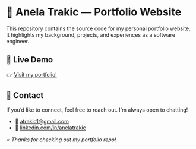 # 🧸 Anela Trakic — Portfolio Website

This repository contains the source code for my personal portfolio website.  
It highlights my background, projects, and experiences as a software engineer.

## 🌟 Live Demo

👉 [Visit my portfolio!](https://atrakic.vercel.app/)

## 🌷 Contact

If you’d like to connect, feel free to reach out. I'm always open to chatting!

- 💌 atrakic1@gmail.com
- 🔗 [linkedin.com/in/anelatrakic](https://www.linkedin.com/in/anelatrakic)

⭐️ _Thanks for checking out my portfolio repo!_
